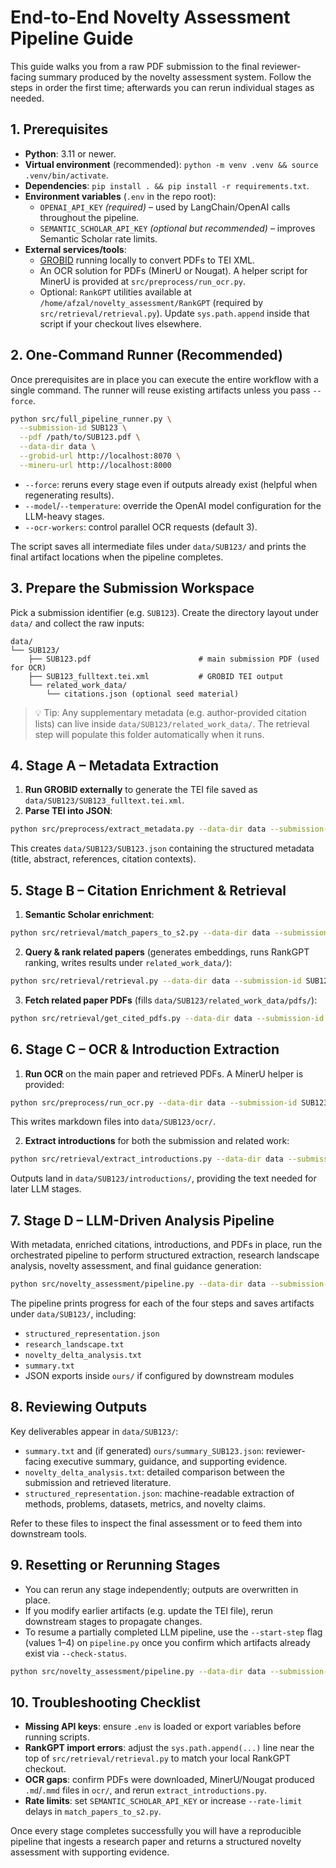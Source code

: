 # End-to-End Novelty Assessment Pipeline Guide

This guide walks you from a raw PDF submission to the final reviewer-facing summary produced by the novelty assessment system. Follow the steps in order the first time; afterwards you can rerun individual stages as needed.

## 1. Prerequisites

- **Python**: 3.11 or newer.
- **Virtual environment** (recommended): `python -m venv .venv && source .venv/bin/activate`.
- **Dependencies**: `pip install . && pip install -r requirements.txt`.
- **Environment variables** (`.env` in the repo root):
  - `OPENAI_API_KEY` *(required)* – used by LangChain/OpenAI calls throughout the pipeline.
  - `SEMANTIC_SCHOLAR_API_KEY` *(optional but recommended)* – improves Semantic Scholar rate limits.
- **External services/tools**:
  - [GROBID](https://github.com/kermitt2/grobid) running locally to convert PDFs to TEI XML.
  - An OCR solution for PDFs (MinerU or Nougat). A helper script for MinerU is provided at `src/preprocess/run_ocr.py`.
  - Optional: `RankGPT` utilities available at `/home/afzal/novelty_assessment/RankGPT` (required by `src/retrieval/retrieval.py`). Update `sys.path.append` inside that script if your checkout lives elsewhere.

## 2. One-Command Runner (Recommended)

Once prerequisites are in place you can execute the entire workflow with a single command. The runner will reuse existing artifacts unless you pass `--force`.

```bash
python src/full_pipeline_runner.py \
  --submission-id SUB123 \
  --pdf /path/to/SUB123.pdf \
  --data-dir data \
  --grobid-url http://localhost:8070 \
  --mineru-url http://localhost:8000
```

- `--force`: reruns every stage even if outputs already exist (helpful when regenerating results).
- `--model`/`--temperature`: override the OpenAI model configuration for the LLM-heavy stages.
- `--ocr-workers`: control parallel OCR requests (default 3).

The script saves all intermediate files under `data/SUB123/` and prints the final artifact locations when the pipeline completes.

## 3. Prepare the Submission Workspace

Pick a submission identifier (e.g. `SUB123`). Create the directory layout under `data/` and collect the raw inputs:

```
data/
└── SUB123/
    ├── SUB123.pdf                        # main submission PDF (used for OCR)
    ├── SUB123_fulltext.tei.xml           # GROBID TEI output
    └── related_work_data/
        └── citations.json (optional seed material)
```

> 💡 Tip: Any supplementary metadata (e.g. author-provided citation lists) can live inside `data/SUB123/related_work_data/`. The retrieval step will populate this folder automatically when it runs.

## 4. Stage A – Metadata Extraction

1. **Run GROBID externally** to generate the TEI file saved as `data/SUB123/SUB123_fulltext.tei.xml`.
2. **Parse TEI into JSON**:

```bash
python src/preprocess/extract_metadata.py --data-dir data --submission-id SUB123
```

This creates `data/SUB123/SUB123.json` containing the structured metadata (title, abstract, references, citation contexts).

## 5. Stage B – Citation Enrichment & Retrieval

1. **Semantic Scholar enrichment**:

```bash
python src/retrieval/match_papers_to_s2.py --data-dir data --submission-id SUB123
```

2. **Query & rank related papers** (generates embeddings, runs RankGPT ranking, writes results under `related_work_data/`):

```bash
python src/retrieval/retrieval.py --data-dir data --submission-id SUB123
```

3. **Fetch related paper PDFs** (fills `data/SUB123/related_work_data/pdfs/`):

```bash
python src/retrieval/get_cited_pdfs.py --data-dir data --submission-id SUB123
```

## 6. Stage C – OCR & Introduction Extraction

1. **Run OCR** on the main paper and retrieved PDFs. A MinerU helper is provided:

```bash
python src/preprocess/run_ocr.py --data-dir data --submission-id SUB123 --server-url http://localhost:8000
```

This writes markdown files into `data/SUB123/ocr/`.

2. **Extract introductions** for both the submission and related work:

```bash
python src/retrieval/extract_introductions.py --data-dir data --submission-id SUB123
```

Outputs land in `data/SUB123/introductions/`, providing the text needed for later LLM stages.

## 7. Stage D – LLM-Driven Analysis Pipeline

With metadata, enriched citations, introductions, and PDFs in place, run the orchestrated pipeline to perform structured extraction, research landscape analysis, novelty assessment, and final guidance generation:

```bash
python src/novelty_assessment/pipeline.py --data-dir data --submission-id SUB123
```

The pipeline prints progress for each of the four steps and saves artifacts under `data/SUB123/`, including:

- `structured_representation.json`
- `research_landscape.txt`
- `novelty_delta_analysis.txt`
- `summary.txt`
- JSON exports inside `ours/` if configured by downstream modules

## 8. Reviewing Outputs

Key deliverables appear in `data/SUB123/`:

- `summary.txt` and (if generated) `ours/summary_SUB123.json`: reviewer-facing executive summary, guidance, and supporting evidence.
- `novelty_delta_analysis.txt`: detailed comparison between the submission and retrieved literature.
- `structured_representation.json`: machine-readable extraction of methods, problems, datasets, metrics, and novelty claims.

Refer to these files to inspect the final assessment or to feed them into downstream tools.

## 9. Resetting or Rerunning Stages

- You can rerun any stage independently; outputs are overwritten in place.
- If you modify earlier artifacts (e.g. update the TEI file), rerun downstream stages to propagate changes.
- To resume a partially completed LLM pipeline, use the `--start-step` flag (values 1–4) on `pipeline.py` once you confirm which artifacts already exist via `--check-status`.

```bash
python src/novelty_assessment/pipeline.py --data-dir data --submission-id SUB123 --check-status
```

## 10. Troubleshooting Checklist

- **Missing API keys**: ensure `.env` is loaded or export variables before running scripts.
- **RankGPT import errors**: adjust the `sys.path.append(...)` line near the top of `src/retrieval/retrieval.py` to match your local RankGPT checkout.
- **OCR gaps**: confirm PDFs were downloaded, MinerU/Nougat produced `.md`/`.mmd` files in `ocr/`, and rerun `extract_introductions.py`.
- **Rate limits**: set `SEMANTIC_SCHOLAR_API_KEY` or increase `--rate-limit` delays in `match_papers_to_s2.py`.

Once every stage completes successfully you will have a reproducible pipeline that ingests a research paper and returns a structured novelty assessment with supporting evidence.

